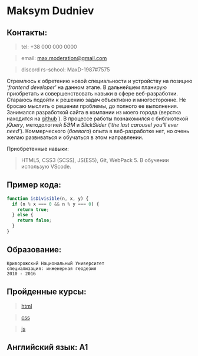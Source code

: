 # Maksym Dudniev

## **Контакты:**

> tel: +38 000 000 0000

> email: max.moderation@gmail.com

> discord rs-school: MaxD-1987#7575

Стремлюсь к обретению новой специальности и устройству на позицию _'frontend developer'_ на данном этапе. В дальнейшем
планирую приобретать и совершенствовать навыки в сфере веб-разработки. Стараюсь подойти к решению задач объективно
и многосторонне. Не бросаю мыслить о решении проблемы, до полного ее выполнения.
Занимался разработкой сайта в компании из моего города (верстка находится на [github](https://maks-1987.github.io/kontinentserv/) ).
В процессе работы познакомился с библиотекой _jQuery_, методологией _БЭМ_ и _SlickSlider_ (_'the last carousel you'll ever need'_).
Коммерческого (_боевого_) опыта в веб-разработке нет, но очень желаю развиваться и обучаться в этом направлении.

Приобретенные навыки:

> HTML5, CSS3 (SCSS), JS(ES5), Git, WebPack 5. В обучении использую VScode.

## **Пример кода:**

```javascript
function isDivisible(n, x, y) {
  if (n % x === 0 && n % y === 0) {
    return true;
  } else {
    return false;
  }
}
```

## **Образование:**

    Криворожский Национальный Университет
    специализация: инженерная геодезия
    2010 - 2016

## **Пройденные курсы:**

> [html](https://www.sololearn.com/Certificate/1014-2081762/jpg/)

> [css](https://www.sololearn.com/Certificate/1023-2081762/jpg/)

> [js](https://www.sololearn.com/certificates/course/en/2081762/1024/landscape/png)

## **Английский язык:** A1
